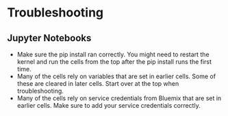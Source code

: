 Troubleshooting
===============

Jupyter Notebooks
-----------------

* Make sure the pip install ran correctly. You might need to restart the
  kernel and run the cells from the top after the pip install runs the first
  time.
* Many of the cells rely on variables that are set in earlier cells. Some of
  these are cleared in later cells. Start over at the top when troubleshooting.
* Many of the cells rely on service credentials from Bluemix that are set in
  earlier cells. Make sure to add your service credentials correctly.  
